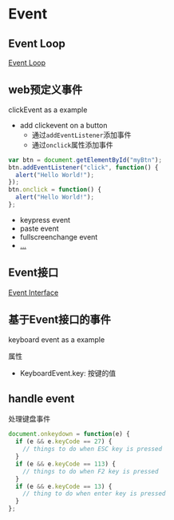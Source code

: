 # Event

## Event Loop

[Event Loop](JavaScript_Event_Loop.md)

## web预定义事件

clickEvent as a example

- add clickevent on a button
  - 通过`addEventListener`添加事件
  - 通过`onclick`属性添加事件

```js
var btn = document.getElementById("myBtn");
btn.addEventListener("click", function() {
  alert("Hello World!");
});
btn.onclick = function() {
  alert("Hello World!");
};
```

- keypress event
- paste event
- fullscreenchange event
- [...](https://developer.mozilla.org/zh-CN/docs/Web/Events)

## Event接口

[Event Interface](JavaScript_Event_Interface.md)


## 基于Event接口的事件

keyboard event as a example

属性

- KeyboardEvent.key: 按键的值

## handle event

处理键盘事件

```js
document.onkeydown = function(e) {
  if (e && e.keyCode == 27) {
    // things to do when ESC key is pressed
  }
  if (e && e.keyCode == 113) {
    // things to do when F2 key is pressed
  }
  if (e && e.keyCode == 13) {
    // thing to do when enter key is pressed
  }
};
```
